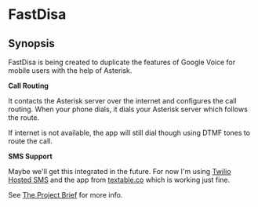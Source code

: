 # FastDisa

## Synopsis
FastDisa is being created to duplicate the features of Google Voice for mobile users with the help of Asterisk.

**Call Routing**

It contacts the Asterisk server over the internet and configures the call routing. When your phone dials, it dials your Asterisk server which follows the route.

If internet is not available, the app will still dial though using DTMF tones to route the call.

**SMS Support**

Maybe we'll get this integrated in the future. For now I'm using [Twilio Hosted SMS](https://www.twilio.com/docs/phone-numbers/hosted-numbers) and the app from [textable.co](https://www.textable.co/docs/twilio-setup-guide/) which is working just fine.

See [The Project Brief](/ProjectBrief.md) for more info.
